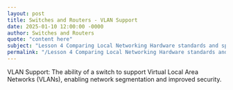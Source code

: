 ```yaml
---
layout: post
title: Switches and Routers - VLAN Support
date: 2025-01-10 12:00:00 -0000
author: Switches and Routers
quote: "content here"
subject: "Lesson 4 Comparing Local Networking Hardware standards and specifications"
permalink: "/Lesson 4 Comparing Local Networking Hardware standards and specifications/Switches and Routers/Switches and Routers - VLAN Support"
---
```


VLAN Support: The ability of a switch to support Virtual Local Area Networks (VLANs), enabling network segmentation and improved security.
